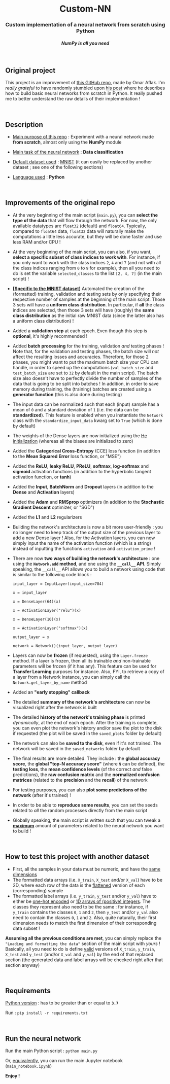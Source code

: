 <center><h1>Custom-NN</h1></center>
<center><h3>Custom implementation of a neural network from scratch using Python</h3></center>
<center><h4><i>NumPy is all you need</i></h4></center>

<br/>

## Original project

This project is an improvement of [this GitHub repo](https://github.com/OmarAflak/Medium-Python-Neural-Network), made by Omar Aflak. I'm *really grateful* to have randomly stumbled upon [his post](https://towardsdatascience.com/math-neural-network-from-scratch-in-python-d6da9f29ce65) where he describes how to build basic neural networks from scratch in Python. It really pushed me to better understand the raw details of their implementation !

<br/>

## Description

- <ins>Main purpose of this repo</ins> : Experiment with a neural network made **from scratch**, almost only using the **NumPy** module

- <ins>Main task of the neural network</ins> : **Data classification**

- <ins>Default dataset used</ins> : [MNIST](https://en.wikipedia.org/wiki/MNIST_database) (it can easily be replaced by another dataset ; see one of the following sections)

- <ins>Language used</ins> : **Python**

<br/>

## Improvements of the original repo

- At the very beginning of the main script (`main.py`), you can **select the type of the data** that will flow through the network. For now, the only available datatypes are `float32` (default) and `float64`. Typically, compared to `float64` data, `float32` data will naturally make the computations a little less accurate, but they will be done faster and use less RAM and/or CPU !

- At the very beginning of the main script, you can also, if you want, **select a specific subset of class indices to work with**. For instance, if you only want to work with the class indices `2`, `4` and `7` (and not with all the class indices ranging from `0` to `9` for example), then all you need to do is set the variable `selected_classes` to the list `[2, 4, 7]` (in the main script) !

- **[<ins>Specific to the MNIST dataset</ins>]** Automated the creation of the (formatted) training, validation and testing sets by only specifying their respective number of samples at the beginning of the main script. Those 3 sets will have a **uniform class distribution**. In particular, if **all** the class indices are selected, then those 3 sets will have (roughly) the **same class distribution** as the initial raw MNIST data (since the latter also has a uniform class distribution) !

- Added a **validation step** at each epoch. Even though this step is **optional**, it's highly recommended !

- Added **batch processing** for the training, validation *and* testing phases ! Note that, for the validation and testing phases, the batch size will *not* affect the resulting losses and accuracies. Therefore, for those 2 phases, you might want to put the maximum batch size your CPU can handle, in order to speed up the computations (`val_batch_size` and `test_batch_size` are set to `32` by default in the main script). The batch size also doesn't have to perfectly divide the number of samples of the data that is going to be split into batches ! In addition, in order to save memory during training, the (training) batches are created using a **generator function** (this is also done during testing)

- The input data can be normalized such that each (input) sample has a mean of `0` and a standard deviation of `1` (i.e. the data can be **standardized**). This feature is enabled when you instantiate the `Network` class with the `standardize_input_data` kwarg set to `True` (which is done by default)

- The weights of the Dense layers are now initialized using the [He initialization](https://machinelearningmastery.com/weight-initialization-for-deep-learning-neural-networks/#:~:text=The%20he%20initialization%20method%20is,of%20inputs%20to%20the%20node.) (whereas all the biases are initialized to zero)

- Added the **Categorical Cross-Entropy** (CCE) loss function (in addition to the **Mean Squared Error** loss function, or "MSE")

- Added the **ReLU**, **leaky ReLU**, **PReLU**, **softmax**, **log-softmax** and **sigmoid** activation functions (in addition to the hyperbolic tangent activation function, or **tanh**)

- Added the **Input**, **BatchNorm** and **Dropout** layers (in addition to the **Dense** and **Activation** layers)

- Added the **Adam** and **RMSprop** optimizers (in addition to the **Stochastic Gradient Descent** optimizer, or "SGD")

- Added the **L1** and **L2** regularizers

- Building the network's architecture is now a bit more user-friendly : you no longer need to keep track of the output size of the previous layer to add a new Dense layer ! Also, for the Activation layers, you can now simply input the name of the activation function (which is a string) instead of inputting the functions `activation` and `activation_prime` !

- There are now **two ways of building the network's architecture** : one using the **`Network.add` method**, and one using the **`__call__` API**. Simply speaking, the `__call__` API allows you to build a network using code that is similar to the following code block :

  `input_layer = InputLayer(input_size=784)`

  `x = input_layer`

  `x = DenseLayer(64)(x)`

  `x = ActivationLayer("relu")(x)`

  `x = DenseLayer(10)(x)`

  `x = ActivationLayer("softmax")(x)`

  `output_layer = x`

  `network = Network()(input_layer, output_layer)`

- Layers can now be **frozen** (if requested), using the `Layer.freeze` method. If a layer is frozen, then all its trainable *and* non-trainable parameters will be frozen (if it has any). This feature can be used for **Transfer Learning** purposes for instance. Also, FYI, to retrieve a copy of a layer from a Network instance, you can simply call the `Network.get_layer_by_name` method

- Added an **"early stopping" callback**

- The detailed **summary of the network's architecture** can now be visualized right after the network is built

- The detailed **history of the network's training phase** is printed *dynamically*, at the end of each epoch. After the training is complete, you can even plot the network's history and/or save the plot to the disk if requested (the plot will be saved in the `saved_plots` folder by default)

- The network can also be **saved to the disk**, even if it's not trained. The network will be saved in the `saved_networks` folder by default

- The final results are more detailed. They include : the **global accuracy score**, the **global "top-N accuracy score"** (where `N` can be defined), the **testing loss**, the **mean confidence levels** (of the correct *and* false predictions), the **raw confusion matrix** and the **normalized confusion matrices** (related to the **precision** and the **recall**) of the network

- For testing purposes, you can also **plot some predictions of the network** (after it's trained) !

- In order to be able to **reproduce some results**, you can set the seeds related to *all* the random processes directly from the main script

- Globally speaking, the main script is written such that you can tweak a <ins>**maximum**</ins> amount of parameters related to the neural network you want to build !

<br/>

## How to test this project with another dataset

- First, all the samples in your data must be numeric, and have the <ins>same dimensions</ins>
- The formatted data arrays (i.e. `X_train`, `X_test` and/or `X_val`) have to be 2D, where each row of the data is the <ins>flattened</ins> version of each (corresponding) sample
- The formatted label arrays (i.e. `y_train`, `y_test` and/or `y_val`) have to either be <ins>one-hot encoded</ins> or <ins>1D arrays of (positive) integers</ins>. The classes they represent also need to be the same : for instance, if `y_train` contains the classes `0`, `1` and `2`, then `y_test` and/or `y_val` also need to contain the classes `0`, `1` and `2`. Also, quite naturally, their first dimension needs to match the first dimension of their corresponding data subset !

**Assuming all the previous conditions are met**, you can simply replace the `"Loading and formatting the data"` section of the main script with *yours* ! Basically, all you need to do is define <ins>valid</ins> versions of `X_train`, `y_train`, `X_test` and `y_test` (and/or `X_val` and `y_val`) by the end of that replaced section (the generated data and label arrays will be checked right after that section anyway)

<br/>

## Requirements

<ins>Python version</ins> : has to be greater than or equal to **`3.7`**

Run : `pip install -r requirements.txt`

<br/>

## Run the neural network

Run the main Python script : `python main.py`

Or, <ins>equivalently</ins>, you can run the main Jupyter notebook (`main_notebook.ipynb`)

**Enjoy !**
